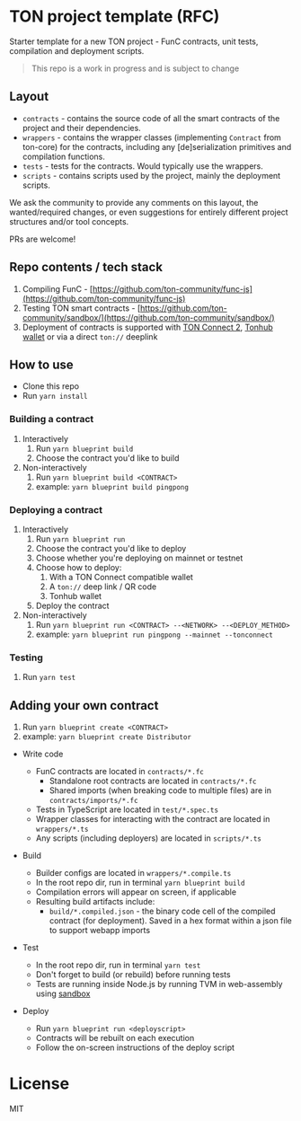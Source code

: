 # TON project template (RFC)

Starter template for a new TON project - FunC contracts, unit tests, compilation and deployment scripts.

> This repo is a work in progress and is subject to change

## Layout

-   `contracts` - contains the source code of all the smart contracts of the project and their dependencies.
-   `wrappers` - contains the wrapper classes (implementing `Contract` from ton-core) for the contracts, including any [de]serialization primitives and compilation functions.
-   `tests` - tests for the contracts. Would typically use the wrappers.
-   `scripts` - contains scripts used by the project, mainly the deployment scripts.   

We ask the community to provide any comments on this layout, the wanted/required changes, or even suggestions for entirely different project structures and/or tool concepts.

PRs are welcome!

## Repo contents / tech stack
1. Compiling FunC - [https://github.com/ton-community/func-js](https://github.com/ton-community/func-js)
2. Testing TON smart contracts - [https://github.com/ton-community/sandbox/](https://github.com/ton-community/sandbox/)
3. Deployment of contracts is supported with [TON Connect 2](https://github.com/ton-connect/), [Tonhub wallet](https://tonhub.com/) or via a direct `ton://` deeplink

## How to use
* Clone this repo
* Run `yarn install`

### Building a contract
1. Interactively
   1. Run `yarn blueprint build`
   2. Choose the contract you'd like to build
1. Non-interactively
   1. Run `yarn blueprint build <CONTRACT>`
   2. example: `yarn blueprint build pingpong`

### Deploying a contract
1. Interactively
   1. Run `yarn blueprint run`
   2. Choose the contract you'd like to deploy
   3. Choose whether you're deploying on mainnet or testnet
   4. Choose how to deploy:
      1. With a TON Connect compatible wallet
      2. A `ton://` deep link / QR code
      3. Tonhub wallet
   5. Deploy the contract
2. Non-interactively
   1. Run `yarn blueprint run <CONTRACT> --<NETWORK> --<DEPLOY_METHOD>`
   2. example: `yarn blueprint run pingpong --mainnet --tonconnect`

### Testing
1. Run `yarn test`

## Adding your own contract
1. Run `yarn blueprint create <CONTRACT>`
2. example: `yarn blueprint create Distributor`

* Write code
  * FunC contracts are located in `contracts/*.fc`
    * Standalone root contracts are located in `contracts/*.fc`
    * Shared imports (when breaking code to multiple files) are in `contracts/imports/*.fc`
  * Tests in TypeScript are located in `test/*.spec.ts`
  * Wrapper classes for interacting with the contract are located in `wrappers/*.ts`
  * Any scripts (including deployers) are located in `scripts/*.ts`

* Build
  * Builder configs are located in `wrappers/*.compile.ts`
  * In the root repo dir, run in terminal `yarn blueprint build`
  * Compilation errors will appear on screen, if applicable
  * Resulting build artifacts include:
    * `build/*.compiled.json` - the binary code cell of the compiled contract (for deployment). Saved in a hex format within a json file to support webapp imports

* Test
  * In the root repo dir, run in terminal `yarn test`
  * Don't forget to build (or rebuild) before running tests
  * Tests are running inside Node.js by running TVM in web-assembly using [sandbox](https://github.com/ton-community/sandbox)

* Deploy
  * Run `yarn blueprint run <deployscript>`
  * Contracts will be rebuilt on each execution
  * Follow the on-screen instructions of the deploy script
  
# License
MIT
